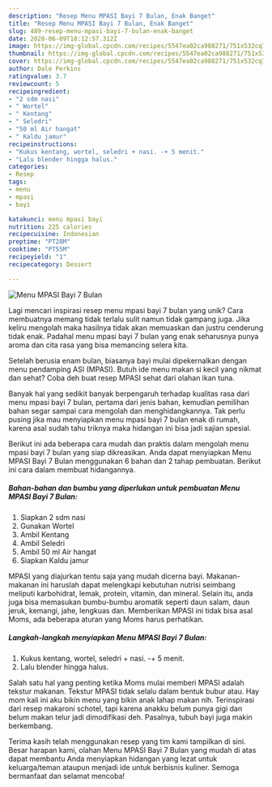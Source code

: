 ```yaml
---
description: "Resep Menu MPASI Bayi 7 Bulan, Enak Banget"
title: "Resep Menu MPASI Bayi 7 Bulan, Enak Banget"
slug: 489-resep-menu-mpasi-bayi-7-bulan-enak-banget
date: 2020-06-09T18:12:57.312Z
image: https://img-global.cpcdn.com/recipes/5547ea02ca988271/751x532cq70/menu-mpasi-bayi-7-bulan-foto-resep-utama.jpg
thumbnail: https://img-global.cpcdn.com/recipes/5547ea02ca988271/751x532cq70/menu-mpasi-bayi-7-bulan-foto-resep-utama.jpg
cover: https://img-global.cpcdn.com/recipes/5547ea02ca988271/751x532cq70/menu-mpasi-bayi-7-bulan-foto-resep-utama.jpg
author: Dale Perkins
ratingvalue: 3.7
reviewcount: 5
recipeingredient:
- "2 sdm nasi"
- " Wortel"
- " Kentang"
- " Seledri"
- "50 ml Air hangat"
- " Kaldu jamur"
recipeinstructions:
- "Kukus kentang, wortel, seledri + nasi. -+ 5 menit."
- "Lalu blender hingga halus."
categories:
- Resep
tags:
- menu
- mpasi
- bayi

katakunci: menu mpasi bayi 
nutrition: 225 calories
recipecuisine: Indonesian
preptime: "PT28M"
cooktime: "PT55M"
recipeyield: "1"
recipecategory: Dessert

---
```



![Menu MPASI Bayi 7 Bulan](https://img-global.cpcdn.com/recipes/5547ea02ca988271/751x532cq70/menu-mpasi-bayi-7-bulan-foto-resep-utama.jpg)

Lagi mencari inspirasi resep menu mpasi bayi 7 bulan yang unik? Cara membuatnya memang tidak terlalu sulit namun tidak gampang juga. Jika keliru mengolah maka hasilnya tidak akan memuaskan dan justru cenderung tidak enak. Padahal menu mpasi bayi 7 bulan yang enak seharusnya punya aroma dan cita rasa yang bisa memancing selera kita.

Setelah berusia enam bulan, biasanya bayi mulai dipekernalkan dengan menu pendamping ASI (MPASI). Butuh ide menu makan si kecil yang nikmat dan sehat? Coba deh buat resep MPASI sehat dari olahan ikan tuna.

Banyak hal yang sedikit banyak berpengaruh terhadap kualitas rasa dari menu mpasi bayi 7 bulan, pertama dari jenis bahan, kemudian pemilihan bahan segar sampai cara mengolah dan menghidangkannya. Tak perlu pusing jika mau menyiapkan menu mpasi bayi 7 bulan enak di rumah, karena asal sudah tahu triknya maka hidangan ini bisa jadi sajian spesial.


Berikut ini ada beberapa cara mudah dan praktis dalam mengolah menu mpasi bayi 7 bulan yang siap dikreasikan. Anda dapat menyiapkan Menu MPASI Bayi 7 Bulan menggunakan 6 bahan dan 2 tahap pembuatan. Berikut ini cara dalam membuat hidangannya.

<!--inarticleads1-->

##### Bahan-bahan dan bumbu yang diperlukan untuk pembuatan Menu MPASI Bayi 7 Bulan:

1. Siapkan 2 sdm nasi
1. Gunakan  Wortel
1. Ambil  Kentang
1. Ambil  Seledri
1. Ambil 50 ml Air hangat
1. Siapkan  Kaldu jamur


MPASI yang diajurkan tentu saja yang mudah dicerna bayi. Makanan-makanan ini haruslah dapat melengkapi kebutuhan nutrisi seimbang meliputi karbohidrat, lemak, protein, vitamin, dan mineral. Selain itu, anda juga bisa memasukan bumbu-bumbu aromatik seperti daun salam, daun jeruk, kemangi, jahe, lengkuas dan. Memberikan MPASI ini tidak bisa asal Moms, ada beberapa aturan yang Moms harus perhatikan. 

<!--inarticleads2-->

##### Langkah-langkah menyiapkan Menu MPASI Bayi 7 Bulan:

1. Kukus kentang, wortel, seledri + nasi. -+ 5 menit.
1. Lalu blender hingga halus.


Salah satu hal yang penting ketika Moms mulai memberi MPASI adalah tekstur makanan. Tekstur MPASI tidak selalu dalam bentuk bubur atau. Hay mom kali ini aku bikin menu yang bikin anak lahap makan nih. Terinspirasi dari resep makaroni schotel, tapi karena anakku belum punya gigi dan belum makan telur jadi dimodifikasi deh. Pasalnya, tubuh bayi juga makin berkembang. 

Terima kasih telah menggunakan resep yang tim kami tampilkan di sini. Besar harapan kami, olahan Menu MPASI Bayi 7 Bulan yang mudah di atas dapat membantu Anda menyiapkan hidangan yang lezat untuk keluarga/teman ataupun menjadi ide untuk berbisnis kuliner. Semoga bermanfaat dan selamat mencoba!
